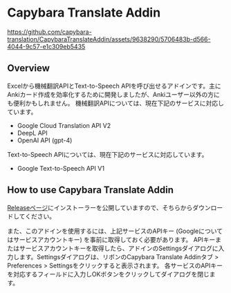 ﻿# Capybara Translate Addin

https://github.com/capybara-translation/CapybaraTranslateAddin/assets/9638290/5706483b-d566-4044-9c57-e1c309eb5435

## Overview
Excelから機械翻訳APIとText-to-Speech APIを呼び出せるアドインです。主にAnkiカード作成を効率化するために開発しましたが、Ankiユーザー以外の方にも便利かもしれません。
機械翻訳APIについては、現在下記のサービスに対応しています。

- Google Cloud Translation API V2
- DeepL API
- OpenAI API (gpt-4)

Text-to-Speech APIについては、現在下記のサービスに対応しています。

- Google Text-to-Speech API V1

## How to use Capybara Translate Addin

[Releaseページ](https://github.com/capybara-translation/CapybaraTranslateAddin/releases)にインストーラーを公開していますので、そちらからダウンロードしてください。

また、このアドインを使用するには、上記サービスのAPIキー (Googleについてはサービスアカウントキー) を事前に取得しておく必要があります。
APIキーまたはサービスアカウントキーを取得したら、アドインのSettingsダイアログに入力します。Settingsダイアログは、リボンのCapybara Translate Addinタブ > Preferences > Settingsをクリックすると表示されます。
各サービスのAPIキーを対応するフィールドに入力しOKボタンをクリックしてダイアログを閉じます。

